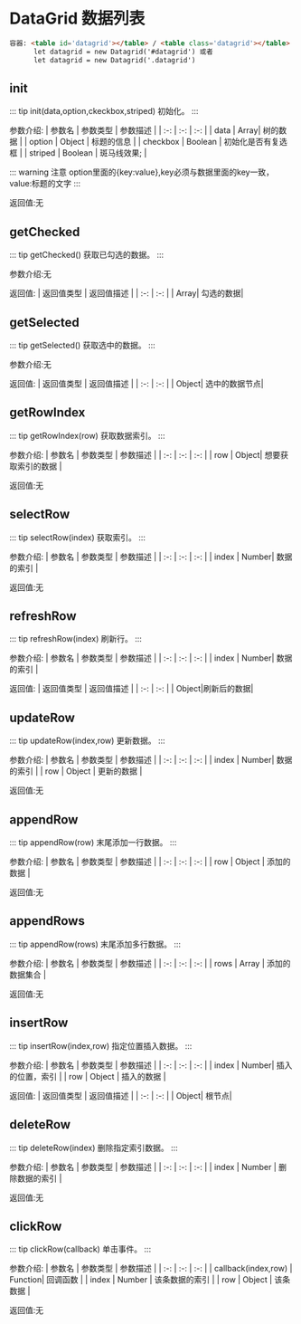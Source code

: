 # DataGrid  数据列表
``` html
容器: <table id='datagrid'></table> / <table class='datagrid'></table>
      let datagrid = new Datagrid('#datagrid') 或者
      let datagrid = new Datagrid('.datagrid')
```
## init
::: tip init(data,option,ckeckbox,striped)
初始化。
:::

参数介绍:
| 参数名 | 参数类型 | 参数描述 | 
| :-: | :-: | :-: | 
| data | Array| 树的数据 | 
| option  | Object | 标题的信息 | 
| checkbox | Boolean | 初始化是否有复选框 | 
| striped  | Boolean | 斑马线效果; |

::: warning 注意
option里面的{key:value},key必须与数据里面的key一致，value:标题的文字
:::

返回值:无



## getChecked

::: tip getChecked()
获取已勾选的数据。
:::
 
 参数介绍:无

返回值:
| 返回值类型 | 返回值描述 | 
| :-: | :-: | 
| Array| 勾选的数据| 


## getSelected

::: tip getSelected()
获取选中的数据。
:::

参数介绍:无

返回值:
| 返回值类型 | 返回值描述 | 
| :-: | :-: | 
| Object| 选中的数据节点| 


## getRowIndex

::: tip getRowIndex(row)
获取数据索引。
:::

参数介绍:
| 参数名 | 参数类型 | 参数描述 | 
| :-: | :-: | :-: | 
| row  | Object| 想要获取索引的数据 | 

返回值:无 


## selectRow

::: tip selectRow(index)
获取索引。
:::

参数介绍:
| 参数名 | 参数类型 | 参数描述 | 
| :-: | :-: | :-: | 
| index  | Number| 数据的索引 | 

返回值:无


## refreshRow

::: tip refreshRow(index)
刷新行。
:::

参数介绍: 
| 参数名 | 参数类型 | 参数描述 | 
| :-: | :-: | :-: | 
| index  | Number| 数据的索引 | 

返回值:
| 返回值类型 | 返回值描述 | 
| :-: | :-: | 
| Object|刷新后的数据| 


## updateRow

::: tip updateRow(index,row)
更新数据。
:::

参数介绍:
| 参数名 | 参数类型 | 参数描述 | 
| :-: | :-: | :-: | 
| index  | Number| 数据的索引 |
| row   | Object | 更新的数据 | 

返回值:无


## appendRow

::: tip appendRow(row)
末尾添加一行数据。
:::

参数介绍:
| 参数名 | 参数类型 | 参数描述 | 
| :-: | :-: | :-: | 
| row   | Object | 添加的数据 | 

返回值:无


## appendRows

::: tip appendRow(rows)
末尾添加多行数据。
:::

参数介绍:
| 参数名 | 参数类型 | 参数描述 | 
| :-: | :-: | :-: | 
| rows | Array  | 添加的数据集合 | 

返回值:无


## insertRow

::: tip insertRow(index,row)
指定位置插入数据。
:::

参数介绍:
| 参数名 | 参数类型 | 参数描述 | 
| :-: | :-: | :-: | 
| index  | Number| 插入的位置，索引 |
| row   | Object | 插入的数据 | 

返回值:
| 返回值类型 | 返回值描述 | 
| :-: | :-: | 
| Object| 根节点| 



## deleteRow

::: tip deleteRow(index)
删除指定索引数据。
:::

参数介绍:
| 参数名 | 参数类型 | 参数描述 | 
| :-: | :-: | :-: | 
| index  | Number | 删除数据的索引 |

返回值:无


## clickRow 

::: tip clickRow(callback)
单击事件。
:::

参数介绍:
| 参数名 | 参数类型 | 参数描述 | 
| :-: | :-: | :-: | 
| callback(index,row) | Function| 回调函数 | 
| index  | Number | 该条数据的索引 |
| row   | Object | 该条数据 |

返回值:无

